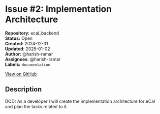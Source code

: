 # Issue #2: Implementation Architecture

**Repository:** ecal_backend  
**Status:** Open  
**Created:** 2024-12-31  
**Updated:** 2025-01-02  
**Author:** @harish-ramar  
**Assignees:** @harish-ramar  
**Labels:** `documentation`  

[View on GitHub](https://github.com/Simtestlab/ecal_backend/issues/2)

## Description

DOD: As a developer I will create the implementation architecture for eCal and plan the tasks related to it.